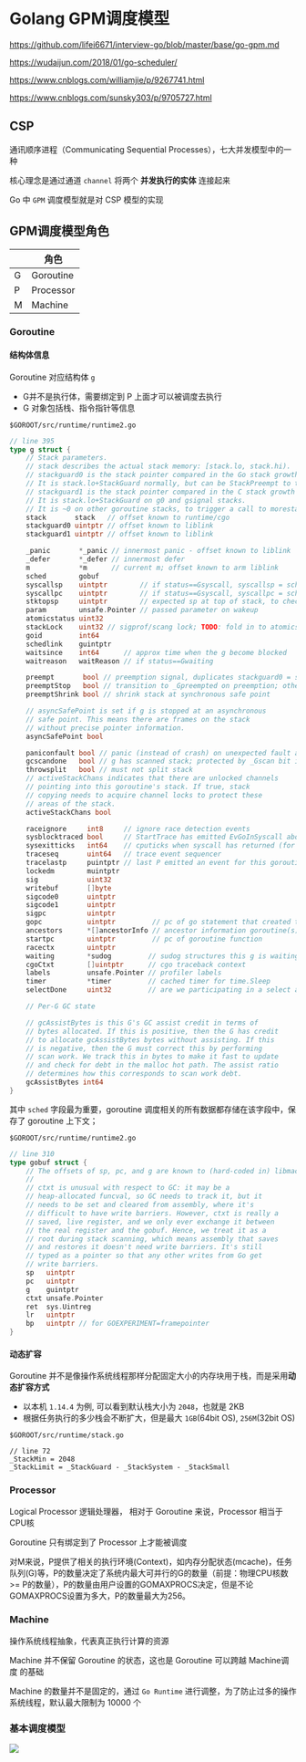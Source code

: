 # Golang GPM调度模型


https://github.com/lifei6671/interview-go/blob/master/base/go-gpm.md

https://wudaijun.com/2018/01/go-scheduler/

https://www.cnblogs.com/williamjie/p/9267741.html

https://www.cnblogs.com/sunsky303/p/9705727.html

## CSP

通讯顺序进程（Communicating Sequential Processes），七大并发模型中的一种

核心理念是通过通道  `channel`  将两个 **并发执行的实体** 连接起来

Go 中  `GPM` 调度模型就是对 CSP 模型的实现



## GPM调度模型角色



|      | 角色      |
| ---- | --------- |
| G    | Goroutine |
| P    | Processor |
| M    | Machine   |



### Goroutine

#### 结构体信息

Goroutine 对应结构体 `g` 

- G并不是执行体，需要绑定到 P 上面才可以被调度去执行
- G 对象包括栈、指令指针等信息



```shell
$GOROOT/src/runtime/runtime2.go
```

```go
// line 395
type g struct {
	// Stack parameters.
	// stack describes the actual stack memory: [stack.lo, stack.hi).
	// stackguard0 is the stack pointer compared in the Go stack growth prologue.
	// It is stack.lo+StackGuard normally, but can be StackPreempt to trigger a preemption.
	// stackguard1 is the stack pointer compared in the C stack growth prologue.
	// It is stack.lo+StackGuard on g0 and gsignal stacks.
	// It is ~0 on other goroutine stacks, to trigger a call to morestackc (and crash).
	stack       stack   // offset known to runtime/cgo
	stackguard0 uintptr // offset known to liblink
	stackguard1 uintptr // offset known to liblink

	_panic       *_panic // innermost panic - offset known to liblink
	_defer       *_defer // innermost defer
	m            *m      // current m; offset known to arm liblink
	sched        gobuf
	syscallsp    uintptr        // if status==Gsyscall, syscallsp = sched.sp to use during gc
	syscallpc    uintptr        // if status==Gsyscall, syscallpc = sched.pc to use during gc
	stktopsp     uintptr        // expected sp at top of stack, to check in traceback
	param        unsafe.Pointer // passed parameter on wakeup
	atomicstatus uint32
	stackLock    uint32 // sigprof/scang lock; TODO: fold in to atomicstatus
	goid         int64
	schedlink    guintptr
	waitsince    int64      // approx time when the g become blocked
	waitreason   waitReason // if status==Gwaiting

	preempt       bool // preemption signal, duplicates stackguard0 = stackpreempt
	preemptStop   bool // transition to _Gpreempted on preemption; otherwise, just deschedule
	preemptShrink bool // shrink stack at synchronous safe point

	// asyncSafePoint is set if g is stopped at an asynchronous
	// safe point. This means there are frames on the stack
	// without precise pointer information.
	asyncSafePoint bool

	paniconfault bool // panic (instead of crash) on unexpected fault address
	gcscandone   bool // g has scanned stack; protected by _Gscan bit in status
	throwsplit   bool // must not split stack
	// activeStackChans indicates that there are unlocked channels
	// pointing into this goroutine's stack. If true, stack
	// copying needs to acquire channel locks to protect these
	// areas of the stack.
	activeStackChans bool

	raceignore     int8     // ignore race detection events
	sysblocktraced bool     // StartTrace has emitted EvGoInSyscall about this goroutine
	sysexitticks   int64    // cputicks when syscall has returned (for tracing)
	traceseq       uint64   // trace event sequencer
	tracelastp     puintptr // last P emitted an event for this goroutine
	lockedm        muintptr
	sig            uint32
	writebuf       []byte
	sigcode0       uintptr
	sigcode1       uintptr
	sigpc          uintptr
	gopc           uintptr         // pc of go statement that created this goroutine
	ancestors      *[]ancestorInfo // ancestor information goroutine(s) that created this goroutine (only used if debug.tracebackancestors)
	startpc        uintptr         // pc of goroutine function
	racectx        uintptr
	waiting        *sudog         // sudog structures this g is waiting on (that have a valid elem ptr); in lock order
	cgoCtxt        []uintptr      // cgo traceback context
	labels         unsafe.Pointer // profiler labels
	timer          *timer         // cached timer for time.Sleep
	selectDone     uint32         // are we participating in a select and did someone win the race?

	// Per-G GC state

	// gcAssistBytes is this G's GC assist credit in terms of
	// bytes allocated. If this is positive, then the G has credit
	// to allocate gcAssistBytes bytes without assisting. If this
	// is negative, then the G must correct this by performing
	// scan work. We track this in bytes to make it fast to update
	// and check for debt in the malloc hot path. The assist ratio
	// determines how this corresponds to scan work debt.
	gcAssistBytes int64
}
```

其中 `sched` 字段最为重要，goroutine 调度相关的所有数据都存储在该字段中，保存了 goroutine 上下文；

```shell
$GOROOT/src/runtime/runtime2.go
```

```go
// line 310
type gobuf struct {
	// The offsets of sp, pc, and g are known to (hard-coded in) libmach.
	//
	// ctxt is unusual with respect to GC: it may be a
	// heap-allocated funcval, so GC needs to track it, but it
	// needs to be set and cleared from assembly, where it's
	// difficult to have write barriers. However, ctxt is really a
	// saved, live register, and we only ever exchange it between
	// the real register and the gobuf. Hence, we treat it as a
	// root during stack scanning, which means assembly that saves
	// and restores it doesn't need write barriers. It's still
	// typed as a pointer so that any other writes from Go get
	// write barriers.
	sp   uintptr
	pc   uintptr
	g    guintptr
	ctxt unsafe.Pointer
	ret  sys.Uintreg
	lr   uintptr
	bp   uintptr // for GOEXPERIMENT=framepointer
}
```





#### 动态扩容

Goroutine 并不是像操作系统线程那样分配固定大小的内存块用于栈，而是采用**动态扩容方式**

- 以本机 `1.14.4` 为例, 可以看到默认栈大小为  `2048`，也就是 2KB
- 根据任务执行的多少栈会不断扩大，但是最大 `1GB`(64bit OS), `256M`(32bit OS)

```shell
$GOROOT/src/runtime/stack.go

// line 72
_StackMin = 2048
_StackLimit = _StackGuard - _StackSystem - _StackSmall
```













### Processor

Logical Processor 逻辑处理器， 相对于 Goroutine 来说，Processor 相当于 CPU核

Goroutine 只有绑定到了 Processor 上才能被调度

对M来说，P提供了相关的执行环境(Context)，如内存分配状态(mcache)，任务队列(G)等，P的数量决定了系统内最大可并行的G的数量（前提：物理CPU核数 >= P的数量），P的数量由用户设置的GOMAXPROCS决定，但是不论GOMAXPROCS设置为多大，P的数量最大为256。



### Machine

操作系统线程抽象，代表真正执行计算的资源

Machine 并不保留 Goroutine 的状态，这也是 Goroutine 可以跨越 Machine调度 的基础

Machine 的数量并不是固定的，通过 `Go Runtime` 进行调整，为了防止过多的操作系统线程，默认最大限制为 10000 个



### 基本调度模型

![](https://gitee.com/AbyssViper/pic/raw/master/images/golang-gpm-model/gpm-schedule.png)


































